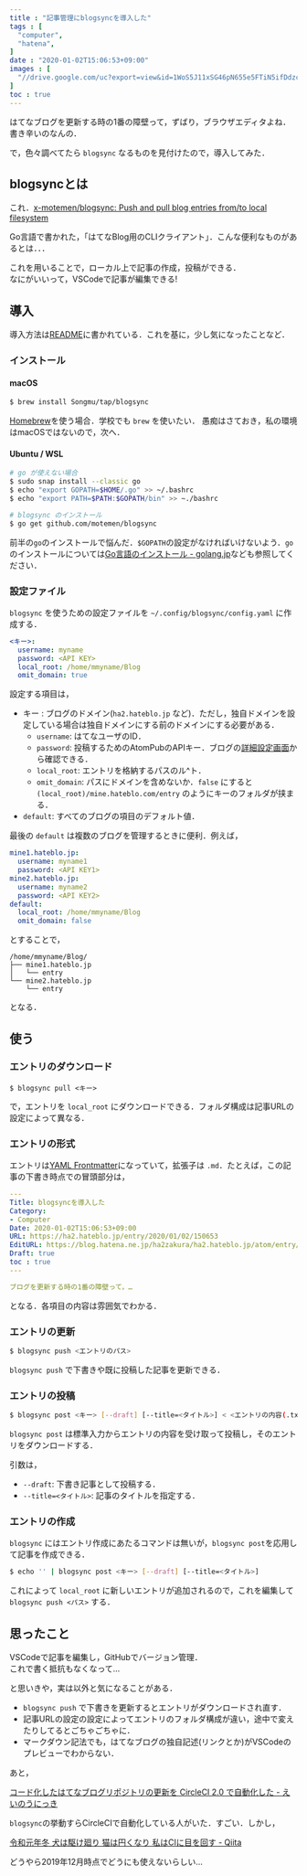 ```yaml
---
title : "記事管理にblogsyncを導入した"
tags : [
  "computer",
  "hatena",
]
date : "2020-01-02T15:06:53+09:00"
images : [
  "//drive.google.com/uc?export=view&id=1WoS5J11xSG46pN655e5FTiN5ifDdzcm7",
]
toc : true
---
```


はてなブログを更新する時の1番の障壁って，ずばり，ブラウザエディタよね．書き辛いのなんの．

で，色々調べてたら `blogsync` なるものを見付けたので，導入してみた．
<!--more-->

## blogsyncとは

これ．[x-motemen/blogsync: Push and pull blog entries from/to local filesystem](https://github.com/motemen/blogsync)

Go言語で書かれた，「はてなBlog用のCLIクライアント」．こんな便利なものがあるとは．．．

これを用いることで，ローカル上で記事の作成，投稿ができる．  
なにがいいって，VSCodeで記事が編集できる!

## 導入

導入方法は[README](https://github.com/motemen/blogsync/blob/master/README.md)に書かれている．これを基に，少し気になったことなど．

### インストール

#### macOS

```bash
$ brew install Songmu/tap/blogsync
```

[Homebrew](https://brew.sh/)を使う場合．学校でも `brew` を使いたい．
愚痴はさておき，私の環境はmacOSではないので，次へ．

#### Ubuntu / WSL

``` bash
# go が使えない場合
$ sudo snap install --classic go
$ echo "export GOPATH=$HOME/.go" >> ~/.bashrc
$ echo "export PATH=$PATH:$GOPATH/bin" >> ~./bashrc

# blogsync のインストール
$ go get github.com/motemen/blogsync
```
前半の`go`のインストールで悩んだ．`$GOPATH`の設定がなければいけないよう．`go`のインストールについては[Go言語のインストール - golang.jp](http://golang.jp/install#freebsd_linux)なども参照してください．

### 設定ファイル

`blogsync` を使うための設定ファイルを `~/.config/blogsync/config.yaml` に作成する．

```yaml
<キー>:
  username: myname
  password: <API KEY>
  local_root: /home/mmyname/Blog
  omit_domain: true
```

設定する項目は，

- キー : ブログのドメイン(`ha2.hateblo.jp` など)．ただし，独自ドメインを設定している場合は独自ドメインにする前のドメインにする必要がある．
  - `username`: はてなユーザのID．
  - `password`: 投稿するためのAtomPubのAPIキー．ブログの[詳細設定画面](http://blog.hatena.ne.jp/my/config/detail)から確認できる．
  - `local_root`: エントリを格納するパスのル^ト．
  - `omit_domain`: パスにドメインを含めないか．`false` にすると `(local_root)/mine.hateblo.com/entry` のようにキーのフォルダが挟まる．
- `default`: すべてのブログの項目のデフォルト値．

最後の `default` は複数のブログを管理するときに便利．例えば，

```yaml
mine1.hateblo.jp:
  username: myname1
  password: <API KEY1>
mine2.hateblo.jp:
  username: myname2
  password: <API KEY2>
default:
  local_root: /home/mmyname/Blog
  omit_domain: false
```

とすることで，

```
/home/mmyname/Blog/
├── mine1.hateblo.jp
│   └── entry
└── mine2.hateblo.jp
    └── entry
```

となる．

## 使う

### エントリのダウンロード

```
$ blogsync pull <キー>
```

で，エントリを `local_root` にダウンロードできる．フォルダ構成は記事URLの設定によって異なる．

### エントリの形式

エントリは[YAML Frontmatter](https://assemble.io/docs/YAML-front-matter.html)になっていて，拡張子は `.md`．たとえば，この記事の下書き時点での冒頭部分は，

```yaml
---
Title: blogsyncを導入した
Category:
- Computer
Date: 2020-01-02T15:06:53+09:00
URL: https://ha2.hateblo.jp/entry/2020/01/02/150653
EditURL: https://blog.hatena.ne.jp/ha2zakura/ha2.hateblo.jp/atom/entry/26006613492177787
Draft: true
toc : true
---

ブログを更新する時の1番の障壁って，…
```

となる．各項目の内容は雰囲気でわかる．

### エントリの更新

```bash
$ blogsync push <エントリのパス>
```

`blogsync push` で下書きや既に投稿した記事を更新できる．

### エントリの投稿

```bash
$ blogsync post <キー> [--draft] [--title=<タイトル>] < <エントリの内容(.txtとか)>
```

`blogsync post` は標準入力からエントリの内容を受け取って投稿し，そのエントリをダウンロードする．

引数は，

- `--draft`: 下書き記事として投稿する．
- `--title=<タイトル>`: 記事のタイトルを指定する．

### エントリの作成

`blogsync` にはエントリ作成にあたるコマンドは無いが，`blogsync post`を応用して記事を作成できる．

```bash
$ echo '' | blogsync post <キー> [--draft] [--title=<タイトル>]
```

これによって `local_root` に新しいエントリが追加されるので，これを編集して `blogsync push <パス>` する．

## 思ったこと

VSCodeで記事を編集し，GitHubでバージョン管理．  
これで書く抵抗もなくなって...

と思いきや，実は以外と気になることがある．

- `blogsync push` で下書きを更新するとエントリがダウンロードされ直す．
- 記事URLの設定の設定によってエントリのフォルダ構成が違い，途中で変えたりしてるとごちゃごちゃに．
- マークダウン記法でも，はてなブログの独自記述(リンクとか)がVSCodeのプレビューでわからない．

あと，

[コード化したはてなブログリポジトリの更新を CircleCI 2.0 で自動化した - えいのうにっき](https://blog.a-know.me/entry/2018/03/04/215345)

`blogsync`の挙動すらCircleCIで自動化している人がいた．すごい．しかし，

[令和元年冬 犬は駆け廻り 猫は円くなり 私はCIに目を回す - Qiita](https://qiita.com/sugimoto_teco/items/e5431c6bb40b662f2f93)

どうやら2019年12月時点でどうにも使えないらしい...

